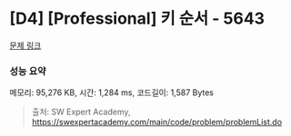 # [D4] [Professional] 키 순서 - 5643 

[문제 링크](https://swexpertacademy.com/main/code/problem/problemDetail.do?contestProbId=AWXQsLWKd5cDFAUo) 

### 성능 요약

메모리: 95,276 KB, 시간: 1,284 ms, 코드길이: 1,587 Bytes



> 출처: SW Expert Academy, https://swexpertacademy.com/main/code/problem/problemList.do
